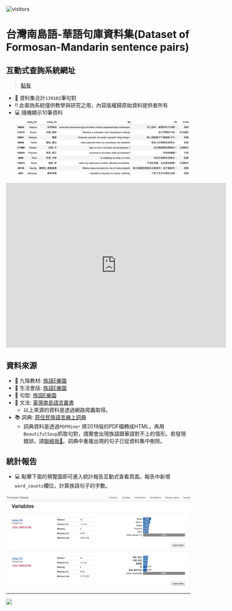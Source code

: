 ![visitors](https://visitor-badge.glitch.me/badge?page_id=howard-haowen.Formosan-languages)

# 台灣南島語-華語句庫資料集(Dataset of Formosan-Mandarin sentence pairs)

## 互動式查詢系統網址

> [點我](https://share.streamlit.io/howard-haowen/formosan-languages/main/app.py)

- 🎢 資料集合計`139102`筆句對
- ‼️ 此查詢系統僅供教學與研究之用，內容版權歸原始資料提供者所有
- 💻 隨機顯示10筆資料
![data_sample](sample-dataframe.png)

<iframe width="600" height="450" src="https://datastudio.google.com/embed/reporting/843e036f-ed11-4f15-97a9-03ee8c21e8a0/page/4WarB" frameborder="0" style="border:0" allowfullscreen></iframe>

## 資料來源

- 🥅 九階教材: [族語E樂園](http://web.klokah.tw)
- 💬 生活會話: [族語E樂園](http://web.klokah.tw)
- 🧗 句型: [族語E樂園](http://web.klokah.tw)
- 🔭 文法: [臺灣南島語言叢書](https://alilin.apc.gov.tw/tw/)
   + 以上來源的資料是透過網路爬蟲取得。
- 📚 詞典: [原住民族語言線上詞典](https://e-dictionary.apc.gov.tw/Index.htm?fbclid=IwAR18XBJPj2xs7nhpPlIUZ-P3joQRGXx22rbVcUvp14ysQu6SdrWYvo7gWCc)
   + 詞典資料是透過`PDFMiner` 將2019版的PDF檔轉成HTML，再用`BeautifulSoup`抓取句對，偶爾會出現族語跟華語對不上的情形。若發現錯誤，請[聯絡我📩](https://github.com/howard-haowen)。詞典中重複出現的句子已從資料集中刪除。

## 統計報告
- 💻 點擊下面的預覽圖即可進入統計報告互動式查看頁面。報告中新增`word_counts`欄位，計算族語句子的字數。

[![pandas-profile](Pandas-profile-screenshot.png)](https://howard-haowen.github.io/Formosan-languages/Pandas-profile-report-of-the-dataset.html)

***
![](https://octodex.github.com/images/yaktocat.png)
